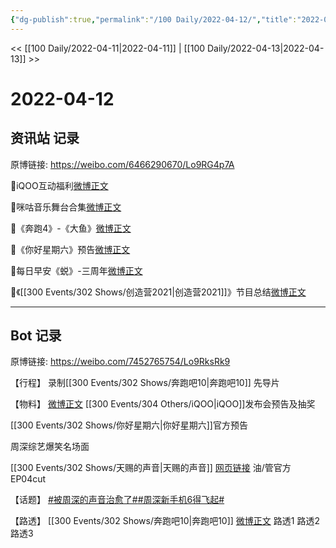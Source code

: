 ```yaml
---
{"dg-publish":true,"permalink":"/100 Daily/2022-04-12/","title":"2022-04-12","created":"2022-11-21T16:36:49.000+08:00","updated":"2023-04-11T14:46:34.000+08:00"}
---
```



<< [[100 Daily/2022-04-11\|2022-04-11]] | [[100 Daily/2022-04-13\|2022-04-13]] >>

# 2022-04-12

## 资讯站 记录

原博链接: https://weibo.com/6466290670/Lo9RG4p7A

🌟iQOO互动福利[微博正文](https://m.weibo.cn/6466290670/4757372260057973)

🌟咪咕音乐舞台合集[微博正文](https://m.weibo.cn/6466290670/4757465067946297)

🌟《奔跑4》-《大鱼》[微博正文](https://m.weibo.cn/6466290670/4757391989544377)

🌟《你好星期六》预告[微博正文](https://m.weibo.cn/6466290670/4757429159988391)

🌟每日早安《蜕》-三周年[微博正文](https://m.weibo.cn/6466290670/4757359442266765)

🌟《[[300 Events/302 Shows/创造营2021\|创造营2021]]》节目总结[微博正文](https://m.weibo.cn/6466290670/4757550815776596)

---
## Bot 记录

原博链接: https://weibo.com/7452765754/Lo9RksRk9

【行程】
录制[[300 Events/302 Shows/奔跑吧10\|奔跑吧10]] 先导片

【物料】
[微博正文](https://m.weibo.cn/6960161079/4757369915445465) [[300 Events/304 Others/iQOO\|iQOO]]发布会预告及抽奖

[](https://m.weibo.cn/6456359414/4757418041148437) [[300 Events/302 Shows/你好星期六\|你好星期六]]官方预告

[](https://m.weibo.cn/2591595652/4757449845773492) 周深综艺爆笑名场面

[[300 Events/302 Shows/天赐的声音\|天赐的声音]]
[网页链接](https://weibo.cn/sinaurl?u=https%3A%2F%2Fyoutu.be%2FGrfewa8EJko) 油/管官方EP04cut

【话题】
[#被周深的声音治愈了#](https://s.weibo.com/weibo?q=%23%E8%A2%AB%E5%91%A8%E6%B7%B1%E7%9A%84%E5%A3%B0%E9%9F%B3%E6%B2%BB%E6%84%88%E4%BA%86%23)[#周深新手机6得飞起#](https://s.weibo.com/weibo?q=%23%E5%91%A8%E6%B7%B1%E6%96%B0%E6%89%8B%E6%9C%BA6%E5%BE%97%E9%A3%9E%E8%B5%B7%23)

【路透】
[[300 Events/302 Shows/奔跑吧10\|奔跑吧10]]
[微博正文](https://m.weibo.cn/3503135563/4757532310504319) 路透1
[](https://m.weibo.cn/5067169323/4757477163796608) 路透2
[](https://m.weibo.cn/7709607495/4757499313914727) 路透3
